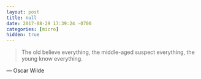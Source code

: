 ```yaml
---
layout: post
title: null
date: 2017-08-29 17:39:24 -0700
categories: [micro]
hidden: true
---
```


> The old believe everything, the middle-aged suspect everything, the young know everything.

&mdash; Oscar Wilde
